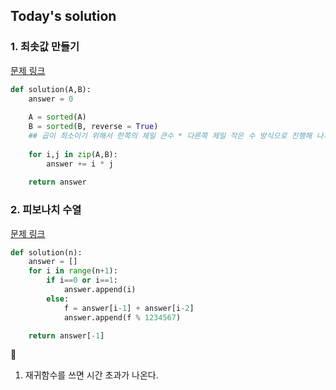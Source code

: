 ## Today's solution 


### 1. 최솟값 만들기

[문제 링크](https://school.programmers.co.kr/learn/courses/30/lessons/12941)


```python
def solution(A,B):
    answer = 0
    
    A = sorted(A)
    B = sorted(B, reverse = True)
    ## 곱이 최소이기 위해서 한쪽의 제일 큰수 * 다른쪽 제일 작은 수 방식으로 진행해 나가야한다. 
    
    for i,j in zip(A,B):
        answer += i * j 
    
    return answer

```



### 2. 피보나치 수열 

[문제 링크](https://school.programmers.co.kr/learn/courses/30/lessons/12945)

```python
def solution(n):
    answer = []
    for i in range(n+1):
        if i==0 or i==1:
            answer.append(i)
        else:
            f = answer[i-1] + answer[i-2]
            answer.append(f % 1234567)

    return answer[-1]

```

🤔 
1. 재귀함수를 쓰면 시간 초과가 나온다. 

